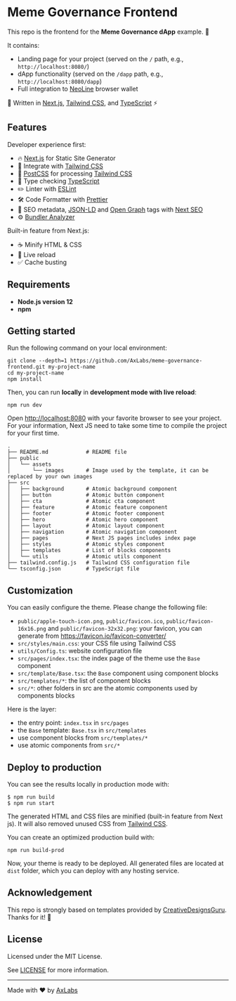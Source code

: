 # Meme Governance Frontend

This repo is the frontend for the **Meme Governance dApp** example. 🚀

It contains:

- Landing page for your project (served on the `/` path, e.g., `http://localhost:8080/`)
- dApp functionality (served on the `/dapp` path, e.g., `http://localhost:8080/dapp`)
- Full integration to [NeoLine](https://neoline.io/en/) browser wallet

🚀 Written in [Next.js](https://nextjs.org), [Tailwind CSS](https://tailwindcss.com), and [TypeScript](https://www.typescriptlang.org) ⚡️ 

## Features

Developer experience first:

- 🔥 [Next.js](https://nextjs.org) for Static Site Generator
- 🎨 Integrate with [Tailwind CSS](https://tailwindcss.com)
- 💅 [PostCSS](https://postcss.org) for processing [Tailwind CSS](https://tailwindcss.com)
- 🎉 Type checking [TypeScript](https://www.typescriptlang.org)
- ✏️ Linter with [ESLint](https://eslint.org)
- 🛠 Code Formatter with [Prettier](https://prettier.io)
- 🦊 SEO metadata, [JSON-LD](https://developers.google.com/search/docs/guides/intro-structured-data) and [Open Graph](https://ogp.me/) tags with [Next SEO](https://github.com/garmeeh/next-seo)
- ⚙️ [Bundler Analyzer](https://www.npmjs.com/package/@next/bundle-analyzer)

Built-in feature from Next.js:

- ☕ Minify HTML & CSS
- 💨 Live reload
- ✅ Cache busting

## Requirements

- **Node.js version 12**
- **npm**

## Getting started

Run the following command on your local environment:

```
git clone --depth=1 https://github.com/AxLabs/meme-governance-frontend.git my-project-name
cd my-project-name
npm install
```

Then, you can run **locally** in **development mode with live reload**:

```
npm run dev
```

Open [http://localhost:8080](http://localhost:8080) with your favorite browser to see your project. For your information, Next JS need to take some time to compile the project for your first time.

```
.
├── README.md            # README file
├── public
│   └── assets
│       └── images       # Image used by the template, it can be replaced by your own images
├── src
│   ├── background       # Atomic background component
│   ├── button           # Atomic button component
│   ├── cta              # Atomic cta component
│   ├── feature          # Atomic feature component
│   ├── footer           # Atomic footer component
│   ├── hero             # Atomic hero component
│   ├── layout           # Atomic layout component
│   ├── navigation       # Atomic navigation component
│   ├── pages            # Next JS pages includes index page
│   ├── styles           # Atomic styles component
│   ├── templates        # List of blocks components
│   └── utils            # Atomic utils component
├── tailwind.config.js   # Tailwind CSS configuration file
└── tsconfig.json        # TypeScript file
```

## Customization

You can easily configure the theme. Please change the following file:

- `public/apple-touch-icon.png`, `public/favicon.ico`, `public/favicon-16x16.png` and `public/favicon-32x32.png`: your favicon, you can generate from https://favicon.io/favicon-converter/
- `src/styles/main.css`: your CSS file using Tailwind CSS
- `utils/Config.ts`: website configuration file
- `src/pages/index.tsx`: the index page of the theme use the `Base` component
- `src/template/Base.tsx`: the `Base` component using component blocks
- `src/templates/*`: the list of component blocks
- `src/*`: other folders in src are the atomic components used by components blocks

Here is the layer:

- the entry point: `index.tsx` in `src/pages`
- the `Base` template: `Base.tsx` in `src/templates`
- use component blocks from `src/templates/*`
- use atomic components from `src/*`

## Deploy to production

You can see the results locally in production mode with:

```
$ npm run build
$ npm run start
```

The generated HTML and CSS files are minified (built-in feature from Next js). It will also removed unused CSS from [Tailwind CSS](https://tailwindcss.com).

You can create an optimized production build with:

```
npm run build-prod
```

Now, your theme is ready to be deployed. All generated files are located at `dist` folder, which you can deploy with any hosting service.

## Acknowledgement

This repo is strongly based on templates provided by [CreativeDesignsGuru](https://creativedesignsguru.com). Thanks for it! 👏

## License

Licensed under the MIT License.

See [LICENSE](LICENSE) for more information.

---

Made with :heart: by [AxLabs](https://axlabs.com)
